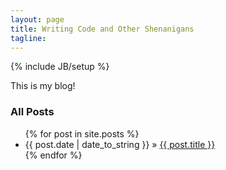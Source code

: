 ```yaml
---
layout: page
title: Writing Code and Other Shenanigans 
tagline: 
---
```

{% include JB/setup %}

This is my blog!

### All Posts

<ul class="posts">
  {% for post in site.posts %}
    <li><span>{{ post.date | date_to_string }}</span> &raquo; <a href="{{ BASE_PATH }}{{ post.url }}">{{ post.title }}</a></li>
  {% endfor %}
</ul>

